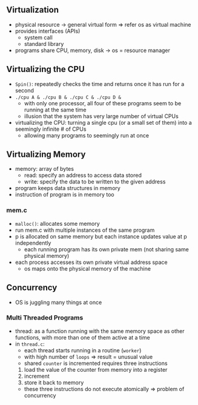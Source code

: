 ## Virtualization

- physical resource -> general virtual form => refer os as virtual machine
- provides interfaces (APIs)
  - system call
  - standard library
- programs share CPU, memory, disk -> os = resource manager

## Virtualizing the CPU

- `Spin()`: repeatedly checks the time and returns once it has run for a second
- `./cpu A & ./cpu B & ./cpu C & ./cpu D &`
  - with only one processor, all four of these programs seem to be running at the same time
  - illusion that the system has very large number of virtual CPUs
- virtualizing the CPU: turning a single cpu (or a small set of them) into a seemingly infinite # of CPUs
  - allowing many programs to seemingly run at once

## Virtualizing Memory

- memory: array of bytes
  - read: specify an address to access data stored
  - write: specify the data to be written to the given address
- program keeps data structures in memory
- instruction of program is in memory too

### mem.c

- `malloc()`: allocates some memory
- run mem.c with multiple instances of the same program
- p is allocated on same memory but each instance updates value at p independently
  - each running program has its own private mem (not sharing same physical memory)
- each process accesses its own private virtual address space
  - os maps onto the physical memory of the machine

## Concurrency

- OS is juggling many things at once

### Multi Threaded Programs

- thread: as a function running with the same memory space as other functions, with more than one of them active at a time
- in `thread.c`:
  - each thread starts running in a routine (`worker`)
  - with high number of `loops` => result = unusual value
  - shared `counter` is incremented requires three instructions
  1. load the value of the counter from memory into a register
  2. increment
  3. store it back to memory
  - these three instructions do not execute atomically => problem of concurrency
